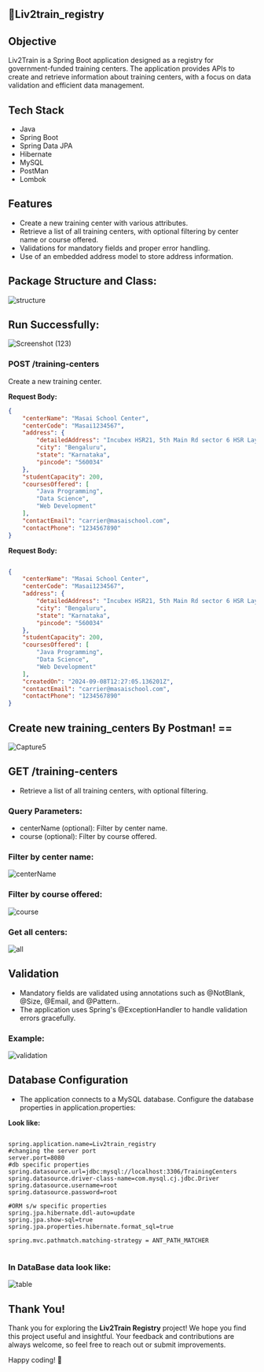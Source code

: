 ## 🎯Liv2train_registry

## Objective

Liv2Train is a Spring Boot application designed as a registry for government-funded training centers. The application provides APIs to create and retrieve information about training centers, with a focus on data validation and efficient data management.

## Tech Stack

- Java
- Spring Boot
- Spring Data JPA
- Hibernate
- MySQL
- PostMan
- Lombok

## Features
- Create a new training center with various attributes.
- Retrieve a list of all training centers, with optional filtering by center name or course offered.
- Validations for mandatory fields and proper error handling.
- Use of an embedded address model to store address information.

## Package Structure and Class:
![structure](https://github.com/user-attachments/assets/1f59aa49-e9d0-4d4e-85a3-cd025c6e89b8)

## Run Successfully:
![Screenshot (123)](https://github.com/user-attachments/assets/7d70f8da-f28d-4a83-9b9d-b87631ebf1ff)


### POST /training-centers
Create a new training center.

**Request Body:**
```json
{
    "centerName": "Masai School Center",
    "centerCode": "Masai1234567",
    "address": {
        "detailedAddress": "Incubex HSR21, 5th Main Rd sector 6 HSR Layout Bengaluru, Karnataka",
        "city": "Bengaluru",
        "state": "Karnataka",
        "pincode": "560034"
    },
    "studentCapacity": 200,
    "coursesOffered": [
        "Java Programming",
        "Data Science",
        "Web Development"
    ],
    "contactEmail": "carrier@masaischool.com",
    "contactPhone": "1234567890"
}
```

**Request Body:**
```json

{
    "centerName": "Masai School Center",
    "centerCode": "Masai1234567",
    "address": {
        "detailedAddress": "Incubex HSR21, 5th Main Rd sector 6 HSR Layout Bengaluru, Karnataka",
        "city": "Bengaluru",
        "state": "Karnataka",
        "pincode": "560034"
    },
    "studentCapacity": 200,
    "coursesOffered": [
        "Java Programming",
        "Data Science",
        "Web Development"
    ],
    "createdOn": "2024-09-08T12:27:05.136201Z",
    "contactEmail": "carrier@masaischool.com",
    "contactPhone": "1234567890"
}

```
## Create new training_centers By Postman! ==
![Capture5](https://github.com/user-attachments/assets/09ac710a-d51b-4c29-88c0-1afcf2cff064)

## GET /training-centers

- Retrieve a list of all training centers, with optional filtering.
### Query Parameters:

  - centerName (optional): Filter by center name.
  - course (optional): Filter by course offered.

### Filter by center name:
![centerName](https://github.com/user-attachments/assets/b09ad343-84eb-4105-b209-f1fb0ef655ec)
### Filter by course offered:
![course](https://github.com/user-attachments/assets/70c37e0e-c0a3-4986-9104-2364672b10f4)
### Get all centers:
![all](https://github.com/user-attachments/assets/46e33261-b6d6-41a3-8a74-a5250b8839fc)

## Validation
- Mandatory fields are validated using annotations such as @NotBlank, @Size, @Email, and @Pattern..
- The application uses Spring's @ExceptionHandler to handle validation errors gracefully.

### Example:
![validation](https://github.com/user-attachments/assets/17231207-869c-4c20-a329-51a8b1251cfc)


## Database Configuration
- The application connects to a MySQL database. Configure the database properties in application.properties:

**Look like:**
```

spring.application.name=Liv2train_registry
#changing the server port
server.port=8080
#db specific properties
spring.datasource.url=jdbc:mysql://localhost:3306/TrainingCenters
spring.datasource.driver-class-name=com.mysql.cj.jdbc.Driver
spring.datasource.username=root
spring.datasource.password=root

#ORM s/w specific properties
spring.jpa.hibernate.ddl-auto=update
spring.jpa.show-sql=true
spring.jpa.properties.hibernate.format_sql=true

spring.mvc.pathmatch.matching-strategy = ANT_PATH_MATCHER


```
### In DataBase data look like:
![table](https://github.com/user-attachments/assets/fe9a1a7a-05e6-4f8f-ac1f-26c88275ea84)

## Thank You!
Thank you for exploring the **Liv2Train Registry** project! We hope you find this project useful and insightful. Your feedback and contributions are always welcome, so feel free to reach out or submit improvements. 

Happy coding! 🚀
